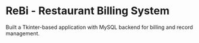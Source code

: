 # ReBi - Restaurant Billing System
Built a Tkinter-based application with MySQL backend for billing and record management.

